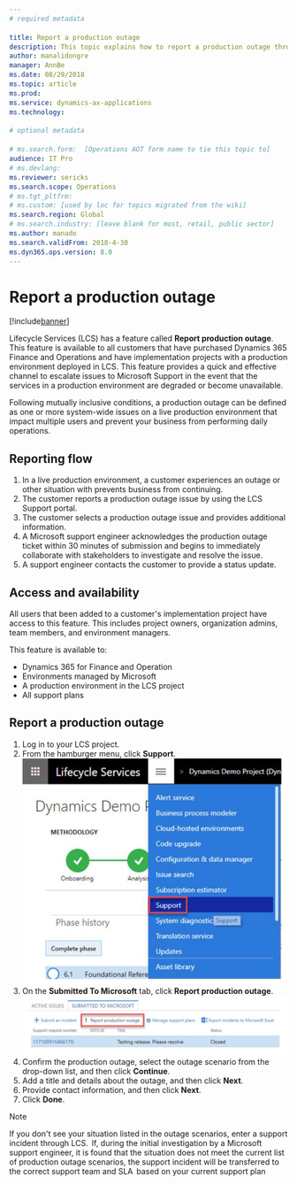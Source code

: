 ```yaml
---
# required metadata

title: Report a production outage
description: This topic explains how to report a production outage through Lifecycle Services (LCS).
author: manalidongre
manager: AnnBe
ms.date: 08/29/2018
ms.topic: article
ms.prod: 
ms.service: dynamics-ax-applications
ms.technology: 

# optional metadata

# ms.search.form:  [Operations AOT form name to tie this topic to]
audience: IT Pro
# ms.devlang: 
ms.reviewer: sericks
ms.search.scope: Operations
# ms.tgt_pltfrm: 
# ms.custom: [used by loc for topics migrated from the wiki]
ms.search.region: Global
# ms.search.industry: [leave blank for most, retail, public sector]
ms.author: manado
ms.search.validFrom: 2018-4-30 
ms.dyn365.ops.version: 8.0
---
```



# Report a production outage

[!include[banner](../includes/banner.md)]


Lifecycle Services (LCS) has a feature called **Report production outage**. This feature is available to all customers that have purchased Dynamics 365 Finance and Operations and have implementation projects with a production environment deployed in LCS. This feature provides a quick and effective channel to escalate issues to Microsoft Support in the event that the services in a production environment are degraded or become unavailable.

Following mutually inclusive conditions, a production outage can be defined as one or more system-wide issues on a live production environment that impact multiple users and prevent your business from performing daily operations.

## Reporting flow
1. In a live production environment, a customer experiences an outage or other situation with prevents business from continuing.
2. The customer reports a production outage issue by using the LCS Support portal.
3. The customer selects a production outage issue and provides additional information.
4. A Microsoft support engineer acknowledges the production outage ticket within 30 minutes of submission and begins to immediately collaborate with stakeholders to investigate and resolve the issue.
5. A support engineer contacts the customer to provide a status update.

## Access and availability
All users that been added to a customer's implementation project have access to this feature. This includes project owners, organization admins, team members, and environment managers.

This feature is available to:
- Dynamics 365 for Finance and Operation
- Environments managed by Microsoft
- A production environment in the LCS project
- All support plans

## Report a production outage
1. Log in to your LCS project.  
2. From the hamburger menu, click **Support**. 
  ![Click Support](media/click-support.png)
3. On the **Submitted To Microsoft** tab, click **Report production outage**.
  ![Click Support](media/report-production-outage.png)
4. Confirm the production outage, select the outage scenario from the drop-down list, and then click **Continue**.
5. Add a title and details about the outage, and then click **Next**.
6. Provide contact information, and then click **Next**.
7. Click **Done**. 

> [!Note]
> If you don't see your situation listed in the outage scenarios, enter a support incident through LCS.  If, during the initial investigation by a Microsoft support engineer, it is found that the situation does not meet the current list of production outage scenarios, the support incident will be transferred to the correct support team and SLA  based on your current support plan




